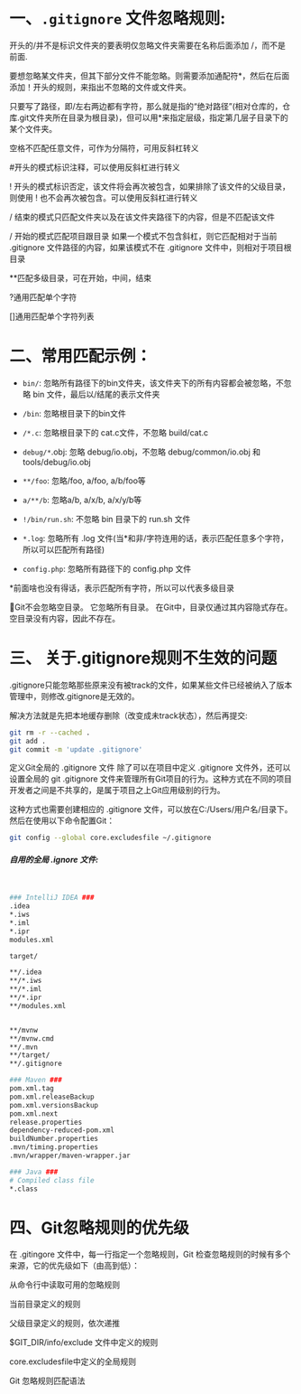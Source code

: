# 一、`.gitignore` 文件忽略规则:

开头的/并不是标识文件夹的要表明仅忽略文件夹需要在名称后面添加 /，而不是前面.

要想忽略某文件夹，但其下部分文件不能忽略。则需要添加通配符*，然后在后面添加！开头的规则，来指出不忽略的文件或文件夹。

只要写了路径，即/左右两边都有字符，那么就是指的“绝对路径”(相对仓库的，仓库.git文件夹所在目录为根目录)，但可以用*来指定层级，指定第几层子目录下的某个文件夹。

空格不匹配任意文件，可作为分隔符，可用反斜杠转义

#开头的模式标识注释，可以使用反斜杠进行转义

! 开头的模式标识否定，该文件将会再次被包含，如果排除了该文件的父级目录，则使用 ! 也不会再次被包含。可以使用反斜杠进行转义

/ 结束的模式只匹配文件夹以及在该文件夹路径下的内容，但是不匹配该文件

/ 开始的模式匹配项目跟目录
如果一个模式不包含斜杠，则它匹配相对于当前 .gitignore 文件路径的内容，如果该模式不在 .gitignore 文件中，则相对于项目根目录

**匹配多级目录，可在开始，中间，结束

?通用匹配单个字符

[]通用匹配单个字符列表

# 二、常用匹配示例：

- `bin/`: 忽略所有路径下的bin文件夹，该文件夹下的所有内容都会被忽略，不忽略 bin 文件，最后以/结尾的表示文件夹

- `/bin`: 忽略根目录下的bin文件

- `/*.c`: 忽略根目录下的 cat.c文件，不忽略 build/cat.c
- `debug/*`.obj: 忽略 debug/io.obj，不忽略 debug/common/io.obj 和 tools/debug/io.obj
- `**/foo`: 忽略/foo, a/foo, a/b/foo等
- `a/**/b`: 忽略a/b, a/x/b, a/x/y/b等
- `!/bin/run.sh`: 不忽略 bin 目录下的 run.sh 文件
- `*.log`: 忽略所有 .log 文件(当*和非/字符连用的话，表示匹配任意多个字符，所以可以匹配所有路径)
- `config.php`: 忽略所有路径下的 config.php 文件



*前面啥也没有得话，表示匹配所有字符，所以可以代表多级目录



🔺Git不会忽略空目录。 它忽略所有目录。 在Git中，目录仅通过其内容隐式存在。 空目录没有内容，因此不存在。

# 三、 关于.gitignore规则不生效的问题

.gitignore只能忽略那些原来没有被track的文件，如果某些文件已经被纳入了版本管理中，则修改.gitignore是无效的。

解决方法就是先把本地缓存删除（改变成未track状态），然后再提交:

```bash
git rm -r --cached .
git add .
git commit -m 'update .gitignore'
```





定义Git全局的 .gitignore 文件
除了可以在项目中定义 .gitignore 文件外，还可以设置全局的 git .gitignore 文件来管理所有Git项目的行为。这种方式在不同的项目开发者之间是不共享的，是属于项目之上Git应用级别的行为。

这种方式也需要创建相应的 .gitignore 文件，可以放在C:/Users/用户名/目录下。然后在使用以下命令配置Git：

```bash
git config --global core.excludesfile ~/.gitignore
```

##### 自用的全局 .ignore 文件:

```bash


### IntelliJ IDEA ###
.idea
*.iws
*.iml
*.ipr
modules.xml

target/

**/.idea
**/*.iws
**/*.iml
**/*.ipr
**/modules.xml


**/mvnw
**/mvnw.cmd
**/.mvn
**/target/
**/.gitignore

### Maven ###
pom.xml.tag
pom.xml.releaseBackup
pom.xml.versionsBackup
pom.xml.next
release.properties
dependency-reduced-pom.xml
buildNumber.properties
.mvn/timing.properties
.mvn/wrapper/maven-wrapper.jar

### Java ###
# Compiled class file
*.class

```





# 四、Git忽略规则的优先级

在 .gitingore 文件中，每一行指定一个忽略规则，Git 检查忽略规则的时候有多个来源，它的优先级如下（由高到低）：

从命令行中读取可用的忽略规则

当前目录定义的规则

父级目录定义的规则，依次递推

$GIT_DIR/info/exclude 文件中定义的规则

core.excludesfile中定义的全局规则

Git 忽略规则匹配语法